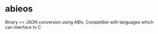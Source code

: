 # abieos
Binary &lt;> JSON conversion using ABIs. Compatible with languages which can interface to C
